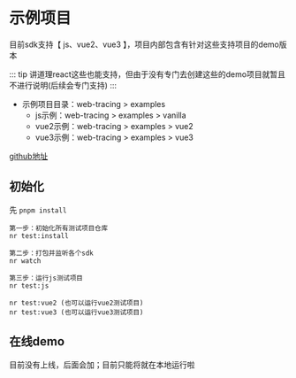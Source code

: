 # 示例项目
目前sdk支持【 js、vue2、vue3 】，项目内部包含有针对这些支持项目的demo版本

::: tip
讲道理react这些也能支持，但由于没有专门去创建这些的demo项目就暂且不进行说明(后续会专门支持)
:::

+ 示例项目目录：web-tracing > examples
  + js示例：web-tracing > examples > vanilla
  + vue2示例：web-tracing > examples > vue2
  + vue3示例：web-tracing > examples > vue3

[github地址](https://github.com/M-cheng-web/web-tracing/tree/main/examples)

## 初始化
先 `pnpm install`
```
第一步：初始化所有测试项目仓库
nr test:install

第二步：打包并监听各个sdk
nr watch

第三步：运行js测试项目
nr test:js

nr test:vue2 (也可以运行vue2测试项目)
nr test:vue3 (也可以运行vue3测试项目)
```

## 在线demo
目前没有上线，后面会加；目前只能将就在本地运行啦